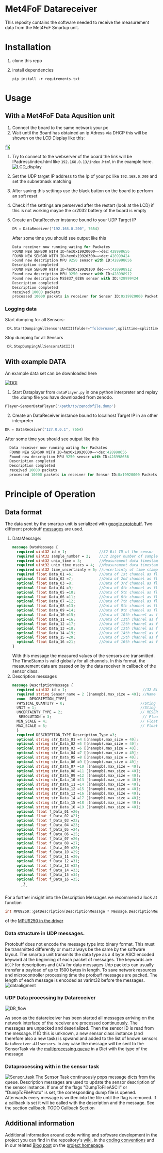 # Met4FoF Datareceiver
This reposity contains the software needed to receive the measurement data from the Met4FoF Smartup unit.
# Installation
1. clone this repo
1. install dependencies

    ```shell
    pip install -r requirements.txt
    ```

# Usage
## With a Met4FoF Data Aqusition unit
1. Connect the board to the same network your pc
1. Wait until the Board has obtained an ip Adress via DHCP this will be showen on the LCD Display like this:
  <img id="image_canv" src="doc/Board_LCD_small_2.jpg" style="transform:rotate(270deg);">

1. Try to connect to the webserver of the board the link will be IPadress/index.html like ```192.168.0.13/index.html``` in the example here.
  ![LCD_display](doc/webserver.png)
1. Set the UDP target IP address to the Ip of your pc like ```192.168.0.200``` and set the subnetmask matching
1. After saving this settings use the black button on the board to perform an soft reset
1. Check if the settings are perserved after the restart (look at the LCD) if this is not working maybe the cr2032 battery of the board is empty

1. Create an DataReceiver instance bound to your UDP Target IP
    ```python
    DR = DataReceiver("192.168.0.200", 7654)
    ```
    After some time you should see output like this
    ```python
    Data receiver now running wating for Packates
    FOUND NEW SENSOR WITH ID=hex0x19920000==>dec:428998656
    FOUND NEW SENSOR WITH ID=hex0x19920300==>dec:428999424
    Found new description MPU 9250 sensor with ID:428998656
    Description completed
    FOUND NEW SENSOR WITH ID=hex0x19920100 dec==>:428998912
    Found new description MPU 9250 sensor with ID:428998912
    Found new description MS5837_02BA sensor with ID:428999424
    Description completed
    Description completed
    received 10000 packets
    processed 10000 packets in receiver for Sensor ID:0x19920000 Packets in Que 4 >0.00015999999999999999%
    ```

### Logging data
Start dumping for all Sensors:
   ```python
    DR.StartDumpingAllSensorsASCII(folder="foldername",splittime=splittimeInSeconds)
   ```
Stop dumping for all Sensors
   ```python
    DR.StopDumpingAllSensorsASCII()
   ```
## With example DATA
An example data set can be downloaded here

[![DOI](https://zenodo.org/badge/DOI/10.5281/zenodo.3786587.svg)](https://doi.org/10.5281/zenodo.3786587)

1. Start Dataplayer from ```dataPlayer.py``` in one python interpreter and replay the .dump file you have downloaded from zenodo.
  ```python
  Player=SensorDataPlayer('/path/tp/zenodofile.dump')
  ```
2. Create an DataReceiver instance bound to localhost Target IP in an other interpreter
  ```python
  DR = DataReceiver("127.0.0.1", 7654)
  ```

  After some time you should see output like this
  ```python
    Data receiver now running wating for Packates
    FOUND NEW SENSOR WITH ID=hex0x19920000==>dec:428998656
    Found new description MPU 9250 sensor with ID:428998656
    Description completed
    Description completed
    received 10000 packets
    processed 10000 packets in receiver for Sensor ID:0x19920000 Packets in Que 4 >0.00015999999999999999%
  ```
 

# Principle of Operation
## Data format

The data sent by the smartup unit is serialized with [google protobuff](https://developers.google.com/protocol-buffers).
Two different protobuff [messages](https://github.com/Met4FoF/Met4FoF-SmartUpUnit/blob/SSU_V2/protobuff_deps/messages.proto) are used.
1. DataMessage:
    ```protobuf
    message DataMessage {
      required uint32 id = 1;               //32 Bit ID of the sensor                         [0x1FE40100]
      required uint32 sample_number = 2;    //32 Inger number of samples sent                 [1000]
      required uint32 unix_time = 3;        //Measurement data timestamp unix seconds         [1586940213]-->2020-04-15T08:43:33+00:00 in ISO 8601
      required uint32 unix_time_nsecs = 4;  //Measurement data timestamp nanosecond fraction  [123456]------>2020-04-15T08:43:33.000123456
      required uint32 time_uncertainty = 5; //uncertainty of time stamp in nanoseconds        [150]--------->2020-04-15T08:43:33.000123456+-0.000000150  
      required float Data_01 =6;            //Data of 1st channel as float number             [9.81]
      optional float Data_02 =7;            //Data of 2nd channel as float number
      optional float Data_03 =8;            //Data of 3rd channel as float number            
      optional float Data_04 =9;            //Data of 4th channel as float number
      optional float Data_05 =10;           //Data of 5th channel as float number
      optional float Data_06 =11;           //Data of 6th channel as float number
      optional float Data_07 =12;           //Data of 7th channel as float number
      optional float Data_08 =13;           //Data of 8th channel as float number
      optional float Data_09 =14;           //Data of 9th channel as float number
      optional float Data_10 =15;           //Data of 10th channel as float number
      optional float Data_11 =16;           //Data of 11th channel as float number
      optional float Data_12 =17;           //Data of 12th channel as float number
      optional float Data_13 =18;           //Data of 13th channel as float number
      optional float Data_14 =19;           //Data of 14th channel as float number
      optional float Data_15 =20;           //Data of 15th channel as float number
      optional float Data_16 =21;           //Data of 16th channel as float number
    }
    ```
    With this message the measured values of the sensors are transmitted. The TimeStamp is valid globally for all channels.
    In this format, the measurement data are passed on by the data receiver in callback of the sensor class.
1. Description messages
    ```protobuf
    message DescriptionMessage {
      required uint32 id = 1;                                   //32 Bit ID of the sensor     [0x1FE40100]
      required string Sensor_name = 2 [(nanopb).max_size = 40]; //Name of the Sensor          [MPU 9250]
      enum  DESCRIPTION_TYPE{
      PHYSICAL_QUANTITY = 0;                                   //Sting fields describe the unit of the measured values
      UNIT = 1;                                                //Sting fields describe the unit of the measured values in DSI Format https://gitlab1.ptb.de/d-ptb/d-si/xsd-d-si
      UNCERTAINTY_TYPE = 2;                                    // RESERVED
       RESOLUTION = 3;                                          // Float field contains the number of steps between Min and Max Value eg [256] for an 8 bit Sensor or [1024] for     an 10 bit sensor
      MIN_SCALE = 4;                                           // Float field contains the maximal possible value for an data channel
      MAX_SCALE = 5;                                           // Float field contains the minmal possible value for an data channel
      }
      required DESCRIPTION_TYPE Description_Type =3;
      optional string str_Data_01 =4 [(nanopb).max_size = 40];
      optional string str_Data_02 =5 [(nanopb).max_size = 40];
      optional string str_Data_03 =6 [(nanopb).max_size = 40];
      optional string str_Data_04 =7 [(nanopb).max_size = 40];
      optional string str_Data_05 =8 [(nanopb).max_size = 40];
      optional string str_Data_06 =9 [(nanopb).max_size = 40];
      optional string str_Data_07 =10 [(nanopb).max_size = 40];
      optional string str_Data_08 =11 [(nanopb).max_size = 40];
      optional string str_Data_09 =12 [(nanopb).max_size = 40];
      optional string str_Data_10 =13 [(nanopb).max_size = 40];
      optional string str_Data_11 =14 [(nanopb).max_size = 40];
      optional string str_Data_12 =15 [(nanopb).max_size = 40];
      optional string str_Data_13 =16 [(nanopb).max_size = 40];
      optional string str_Data_14 =17 [(nanopb).max_size = 40];
      optional string str_Data_15 =18 [(nanopb).max_size = 40];
      optional string str_Data_16 =19 [(nanopb).max_size = 40];
      optional float f_Data_01 =20;
      optional float f_Data_02 =21;
      optional float f_Data_03 =22;
      optional float f_Data_04 =23;
      optional float f_Data_05 =24;
      optional float f_Data_06 =25;
      optional float f_Data_07 =26;
      optional float f_Data_08 =27;
      optional float f_Data_09 =28;
      optional float f_Data_10 =29;
      optional float f_Data_11 =30;
      optional float f_Data_12 =31;
      optional float f_Data_13 =32;
      optional float f_Data_14 =33;
      optional float f_Data_15 =34;
      optional float f_Data_16 =35;
         }
        ```
For a further insight into the Description Messages we recommend a look at function
```c++
int MPU9250::getDescription(DescriptionMessage * Message,DescriptionMessage_DESCRIPTION_TYPE DESCRIPTION_TYPE)
```
of the [MPU9250 in the driver](https://github.com/Met4FoF/Met4FoF-SmartUpUnit/blob/SSU_V2/Src/MPU9250.cpp)

### Data structure in UDP messages.

Protobuff does not encode the message type into binary format. This must be transmitted differently or must always be the same by the software layout.
The smartup unit transmits the data type as a 4 byte ASCI encoded keyword at the beginning of each packet of messages.
The keywords are ```DSCP``` for descriptions and ```DATA``` for data messages
Udp packets can usually transfer a payload of up to 1500 bytes in length. To save network resources and microcontroller processing time the protbuff messages are packed.  The length of each message is encoded as varint32 before the messages.
![dataaligment](doc/msg_deli.png "UDP data aligment")

### UDP Data processing by Datareceiver
![DR_flow](doc/DR_flow.png "Data processing by Datareceiver")

As soon as the datareiceiver has been started all messages arriving on the network interface of the receiver are processed continuously. The messages are unpacked and deserialized. Then the sensor ID is read from the message. If ID this is unknown, a new sensor class instance (and therefore also a new task) is spwand and added to the list of known sensors ```DataReceiver.Allsensors```. In any case the message will be sent to the SensorTask via the [multiprocessing.queue](https://docs.python.org/2/library/multiprocessing.html) in a Dict with the type of the message

### Dataprocessing with in the sensor task
![Sensor_task](doc/Sensor_loop.png "Dataprocessing with in the sensor task")
The Sensor Task continuously pops message dicts from the queue. Description messages are used to update the sensor description of the sensor instance.
If one of the flags "DumpToFileASCII" or "DumpToFileProto" is set, the corresponding dump file is opened. Afterwards every message is written into the file until the flag is removed. If a callback is set it will be called with the description and the message. See the section callback. TODO Callback Section
## Additional information

Additional information around code writing and software development in the project you can find in the repository's [wiki](https://github.com/Met4FoF/Code/wiki), in the [coding conventions](conventions/README.md) and in our related [Blog post](https://www.ptb.de/empir2018/met4fof/information-communication/blog/detail-view/?tx_news_pi1%5Bnews%5D=38&tx_news_pi1%5Bcontroller%5D=News&tx_news_pi1%5Baction%5D=detail&cHash=ce963c7573572d40ef0f496449ef8aff) on the [project homepage](https://www.ptb.de/empir2018/met4fof/home/).
